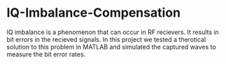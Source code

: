 # IQ-Imbalance-Compensation
IQ imbalance is a phenomenon that can occur in RF recievers. It results in bit errors in the recieved signals. In this project we tested a therotical solution to this problem in MATLAB and simulated the captured waves to measure the bit error rates. 
